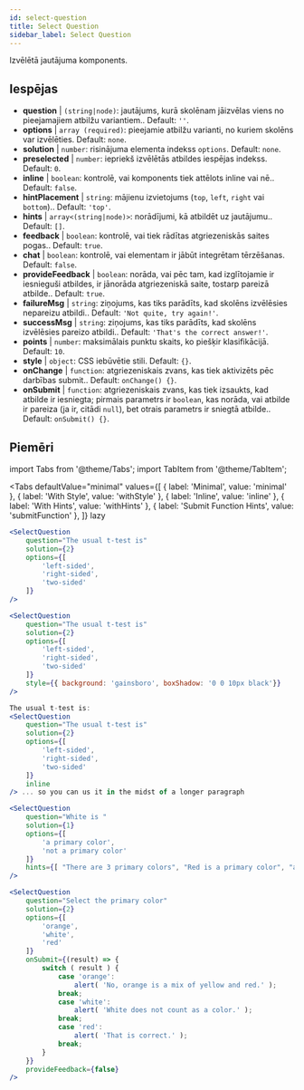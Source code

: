 ```yaml
---
id: select-question 
title: Select Question
sidebar_label: Select Question
---
```


Izvēlētā jautājuma komponents.

## Iespējas

* __question__ | `(string|node)`: jautājums, kurā skolēnam jāizvēlas viens no pieejamajiem atbilžu variantiem.. Default: `''`.
* __options__ | `array (required)`: pieejamie atbilžu varianti, no kuriem skolēns var izvēlēties. Default: `none`.
* __solution__ | `number`: risinājuma elementa indekss `options`. Default: `none`.
* __preselected__ | `number`: iepriekš izvēlētās atbildes iespējas indekss. Default: `0`.
* __inline__ | `boolean`: kontrolē, vai komponents tiek attēlots inline vai nē.. Default: `false`.
* __hintPlacement__ | `string`: mājienu izvietojums (`top`, `left`, `right` vai `bottom`).. Default: `'top'`.
* __hints__ | `array<(string|node)>`: norādījumi, kā atbildēt uz jautājumu.. Default: `[]`.
* __feedback__ | `boolean`: kontrolē, vai tiek rādītas atgriezeniskās saites pogas.. Default: `true`.
* __chat__ | `boolean`: kontrolē, vai elementam ir jābūt integrētam tērzēšanas. Default: `false`.
* __provideFeedback__ | `boolean`: norāda, vai pēc tam, kad izglītojamie ir iesnieguši atbildes, ir jānorāda atgriezeniskā saite, tostarp pareizā atbilde.. Default: `true`.
* __failureMsg__ | `string`: ziņojums, kas tiks parādīts, kad skolēns izvēlēsies nepareizu atbildi.. Default: `'Not quite, try again!'`.
* __successMsg__ | `string`: ziņojums, kas tiks parādīts, kad skolēns izvēlēsies pareizo atbildi.. Default: `'That's the correct answer!'`.
* __points__ | `number`: maksimālais punktu skaits, ko piešķir klasifikācijā. Default: `10`.
* __style__ | `object`: CSS iebūvētie stili. Default: `{}`.
* __onChange__ | `function`: atgriezeniskais zvans, kas tiek aktivizēts pēc darbības submit.. Default: `onChange() {}`.
* __onSubmit__ | `function`: atgriezeniskais zvans, kas tiek izsaukts, kad atbilde ir iesniegta; pirmais parametrs ir `boolean`, kas norāda, vai atbilde ir pareiza (ja ir, citādi `null`), bet otrais parametrs ir sniegtā atbilde.. Default: `onSubmit() {}`.


## Piemēri

import Tabs from '@theme/Tabs';
import TabItem from '@theme/TabItem';

<Tabs
    defaultValue="minimal"
    values={[
        { label: 'Minimal', value: 'minimal' },
        { label: 'With Style', value: 'withStyle' },
        { label: 'Inline', value: 'inline' },
        { label: 'With Hints', value: 'withHints' },
        { label: 'Submit Function Hints', value: 'submitFunction' },
    ]}
    lazy
>

<TabItem value="minimal">

```jsx live
<SelectQuestion
    question="The usual t-test is"
    solution={2}
    options={[
        'left-sided',
        'right-sided',
        'two-sided'
    ]}
/>
```
</TabItem>

<TabItem value="withStyle">

```jsx live
<SelectQuestion
    question="The usual t-test is"
    solution={2}
    options={[
        'left-sided',
        'right-sided',
        'two-sided'
    ]}
    style={{ background: 'gainsboro', boxShadow: '0 0 10px black'}}
/>
```
</TabItem>

<TabItem value="inline">

```jsx live
The usual t-test is:
<SelectQuestion
    question="The usual t-test is"
    solution={2}
    options={[
        'left-sided',
        'right-sided',
        'two-sided'
    ]}
    inline
/> ... so you can us it in the midst of a longer paragraph
```
</TabItem>

<TabItem value="withHints">

```jsx live
<SelectQuestion
    question="White is "
    solution={1}
    options={[
        'a primary color',
        'not a primary color'
    ]}
    hints={[ "There are 3 primary colors", "Red is a primary color", "and so is yellow" ]}
/>
```
</TabItem>

<TabItem value="submitFunction">

```jsx live
<SelectQuestion
    question="Select the primary color"
    solution={2}
    options={[
        'orange',
        'white',
        'red'
    ]}
    onSubmit={(result) => {
        switch ( result ) {
            case 'orange':
                alert( 'No, orange is a mix of yellow and red.' );
            break;
            case 'white':
                alert( 'White does not count as a color.' );
            break;
            case 'red':
                alert( 'That is correct.' );
            break;
        }
    }}
    provideFeedback={false}
/> 
```
</TabItem>

</Tabs>
